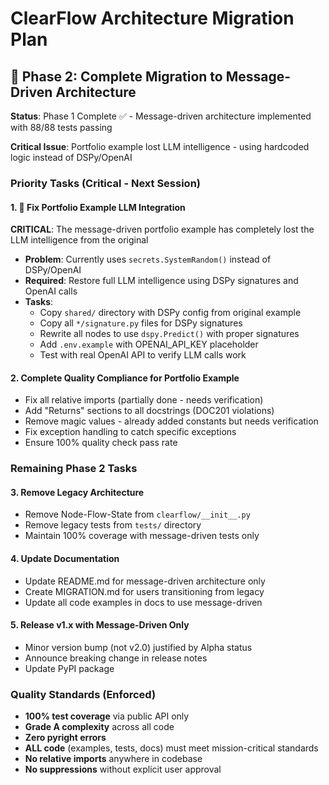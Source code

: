 # ClearFlow Architecture Migration Plan

## 🚀 Phase 2: Complete Migration to Message-Driven Architecture

**Status**: Phase 1 Complete ✅ - Message-driven architecture implemented with 88/88 tests passing

**Critical Issue**: Portfolio example lost LLM intelligence - using hardcoded logic instead of DSPy/OpenAI

### Priority Tasks (Critical - Next Session)

#### 1. 🔴 Fix Portfolio Example LLM Integration
**CRITICAL**: The message-driven portfolio example has completely lost the LLM intelligence from the original
- **Problem**: Currently uses `secrets.SystemRandom()` instead of DSPy/OpenAI
- **Required**: Restore full LLM intelligence using DSPy signatures and OpenAI calls
- **Tasks**:
  - Copy `shared/` directory with DSPy config from original example
  - Copy all `*/signature.py` files for DSPy signatures
  - Rewrite all nodes to use `dspy.Predict()` with proper signatures
  - Add `.env.example` with OPENAI_API_KEY placeholder
  - Test with real OpenAI API to verify LLM calls work

#### 2. Complete Quality Compliance for Portfolio Example
- Fix all relative imports (partially done - needs verification)
- Add "Returns" sections to all docstrings (DOC201 violations)
- Remove magic values - already added constants but needs verification
- Fix exception handling to catch specific exceptions
- Ensure 100% quality check pass rate

### Remaining Phase 2 Tasks

#### 3. Remove Legacy Architecture
- Remove Node-Flow-State from `clearflow/__init__.py`
- Remove legacy tests from `tests/` directory
- Maintain 100% coverage with message-driven tests only

#### 4. Update Documentation
- Update README.md for message-driven architecture only
- Create MIGRATION.md for users transitioning from legacy
- Update all code examples in docs to use message-driven

#### 5. Release v1.x with Message-Driven Only
- Minor version bump (not v2.0) justified by Alpha status
- Announce breaking change in release notes
- Update PyPI package

### Quality Standards (Enforced)
- **100% test coverage** via public API only
- **Grade A complexity** across all code
- **Zero pyright errors**
- **ALL code** (examples, tests, docs) must meet mission-critical standards
- **No relative imports** anywhere in codebase
- **No suppressions** without explicit user approval